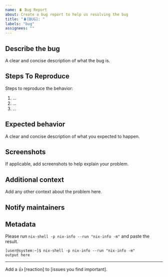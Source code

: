```yaml
---
name: 🪲 Bug Report
about: Create a bug report to help us resolving the bug
title: "🪲[BUG]: "
labels: "bug"
assignees: ""
---
```


## Describe the bug

A clear and concise description of what the bug is.

## Steps To Reproduce

Steps to reproduce the behavior:

1. ...
1. ...
1. ...

## Expected behavior

A clear and concise description of what you expected to happen.

## Screenshots

If applicable, add screenshots to help explain your problem.

## Additional context

Add any other context about the problem here.

## Notify maintainers

<!--
Please @ people who are in the `meta.maintainers` list of the offending package
or module. If in doubt, check `git blame` for whoever last touched something.
-->

## Metadata

Please run `nix-shell -p nix-info --run "nix-info -m"` and paste the result.

```console
[user@system:~]$ nix-shell -p nix-info --run "nix-info -m"
output here
```

---

Add a :+1: \[reaction\] to \[issues you find important\].
